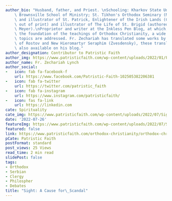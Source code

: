 ```yaml
---
author_bio: "Husband, father, and Priest. \nSchooling: Kharkov State University (Ukraine);\
    \ Brownsville School of Ministry; St. Tikhon's Orthodox Seminary (M.Div.).\nAuthor\
    \ and illustrator of St. Patrick, Enlightener of the Irish Lands (Conciliar Press,\
    \ out of print) and illustrator of The Life of St. Brigid (authored by Jane G.\
    \ Meyer).\nProprietor and writer at the Inkless Pen Blog, at which, based on \
    \ the foundation of the teachings of Orthodox Christianity, a wide variety of\
    \ topics are addressed. Fr. Zechariah has translated some works by St. Dimitry\
    \ of Rostov and New Hieromartyr Seraphim (Zvesdensky), these translations are\
    \ also available on his blog."
author_designation: Contributor to Patristic Faith
author_img: https://www.patristicfaith.com/wp-content/uploads/2022/01/Fr.-Zechariah-Lynch-150x150.png
author_name: Fr. Zechariah Lynch
author_social:
-   icon: fab fa-facebook-f
    url: https://www.facebook.com/Patristic-Faith-102505382206381
-   icon: fab fa-twitter
    url: https://twitter.com/patristic_faith
-   icon: fab fa-instagram
    url: https://www.instagram.com/patristicfaith/
-   icon: fas fa-link
    url: https://linkedin.com
cate: Spirituality
cate_img: https://www.patristicfaith.com/wp-content/uploads/2022/07/Sight-A-Cause-for-Scandal.png
date: '2022-07-26'
featureImg: https://www.patristicfaith.com/wp-content/uploads/2022/07/Sight-A-Cause-for-Scandal.png
featured: false
link: https://www.patristicfaith.com/orthodox-christianity/orthodox-christian-spirituality/spiritual-disciplines/prayer/sight-a-cause-for-scandal/
pCate: Patristic Faith
postFormat: standard
post_views: 25 Views
read_time: 2 min read
slidePost: false
tags:
- Orthodox
- Serbian
- Clergy
- Philospher
- Debates
title: "Sight: A Cause for\_Scandal"
---
```

